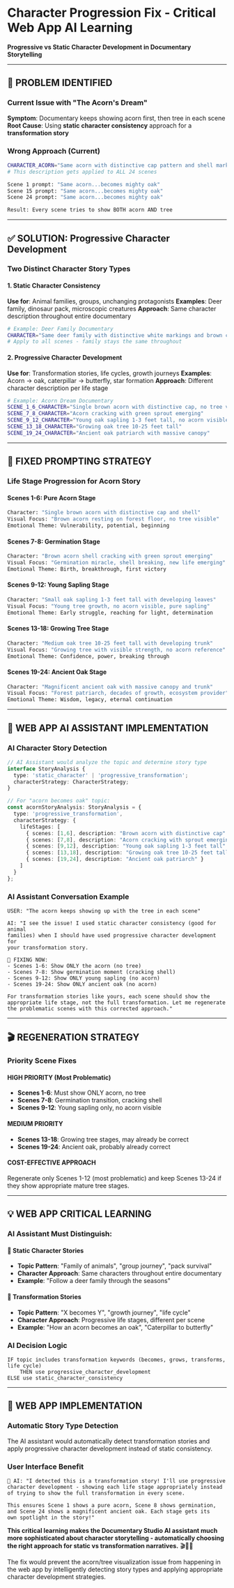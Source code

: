 # Character Progression Fix - Critical Web App AI Learning
**Progressive vs Static Character Development in Documentary Storytelling**

---

## 🎯 **PROBLEM IDENTIFIED**

### **Current Issue with "The Acorn's Dream"**
**Symptom**: Documentary keeps showing acorn first, then tree in each scene
**Root Cause**: Using **static character consistency** approach for a **transformation story**

### **Wrong Approach (Current)**
```bash
CHARACTER_ACORN="Same acorn with distinctive cap pattern and shell markings"
# This description gets applied to ALL 24 scenes

Scene 1 prompt: "Same acorn...becomes mighty oak"
Scene 15 prompt: "Same acorn...becomes mighty oak" 
Scene 24 prompt: "Same acorn...becomes mighty oak"

Result: Every scene tries to show BOTH acorn AND tree
```

---

## ✅ **SOLUTION: Progressive Character Development**

### **Two Distinct Character Story Types**

#### **1. Static Character Consistency**
**Use for**: Animal families, groups, unchanging protagonists
**Examples**: Deer family, dinosaur pack, microscopic creatures
**Approach**: Same character description throughout entire documentary

```bash
# Example: Deer Family Documentary
CHARACTER="Same deer family with distinctive white markings and brown coats"
# Apply to all scenes - family stays the same throughout
```

#### **2. Progressive Character Development**  
**Use for**: Transformation stories, life cycles, growth journeys
**Examples**: Acorn → oak, caterpillar → butterfly, star formation
**Approach**: Different character description per life stage

```bash
# Example: Acorn Dream Documentary
SCENE_1_6_CHARACTER="Single brown acorn with distinctive cap, no tree visible"
SCENE_7_8_CHARACTER="Acorn cracking with green sprout emerging"
SCENE_9_12_CHARACTER="Young oak sapling 1-3 feet tall, no acorn visible"
SCENE_13_18_CHARACTER="Growing oak tree 10-25 feet tall"
SCENE_19_24_CHARACTER="Ancient oak patriarch with massive canopy"
```

---

## 🔧 **FIXED PROMPTING STRATEGY**

### **Life Stage Progression for Acorn Story**

#### **Scenes 1-6: Pure Acorn Stage**
```bash
Character: "Single brown acorn with distinctive cap and shell"
Visual Focus: "Brown acorn resting on forest floor, no tree visible"
Emotional Theme: Vulnerability, potential, beginning
```

#### **Scenes 7-8: Germination Stage**
```bash
Character: "Brown acorn shell cracking with green sprout emerging"
Visual Focus: "Germination miracle, shell breaking, new life emerging"
Emotional Theme: Birth, breakthrough, first victory
```

#### **Scenes 9-12: Young Sapling Stage**
```bash
Character: "Small oak sapling 1-3 feet tall with developing leaves"
Visual Focus: "Young tree growth, no acorn visible, pure sapling"
Emotional Theme: Early struggle, reaching for light, determination
```

#### **Scenes 13-18: Growing Tree Stage**
```bash
Character: "Medium oak tree 10-25 feet tall with developing trunk"
Visual Focus: "Growing tree with visible strength, no acorn reference"
Emotional Theme: Confidence, power, breaking through
```

#### **Scenes 19-24: Ancient Oak Stage**
```bash
Character: "Magnificent ancient oak with massive canopy and trunk"
Visual Focus: "Forest patriarch, decades of growth, ecosystem provider"
Emotional Theme: Wisdom, legacy, eternal continuation
```

---

## 🤖 **WEB APP AI ASSISTANT IMPLEMENTATION**

### **AI Character Story Detection**
```typescript
// AI Assistant would analyze the topic and determine story type
interface StoryAnalysis {
  type: 'static_character' | 'progressive_transformation';
  characterStrategy: CharacterStrategy;
}

// For "acorn becomes oak" topic:
const acornStoryAnalysis: StoryAnalysis = {
  type: 'progressive_transformation',
  characterStrategy: {
    lifeStages: [
      { scenes: [1,6], description: "Brown acorn with distinctive cap" },
      { scenes: [7,8], description: "Acorn cracking with sprout emerging" },
      { scenes: [9,12], description: "Young oak sapling 1-3 feet tall" },
      { scenes: [13,18], description: "Growing oak tree 10-25 feet tall" },
      { scenes: [19,24], description: "Ancient oak patriarch" }
    ]
  }
};
```

### **AI Assistant Conversation Example**
```
USER: "The acorn keeps showing up with the tree in each scene"

AI: "I see the issue! I used static character consistency (good for animal 
families) when I should have used progressive character development for 
your transformation story.

🔧 FIXING NOW:
- Scenes 1-6: Show ONLY the acorn (no tree)
- Scenes 7-8: Show germination moment (cracking shell)
- Scenes 9-12: Show ONLY young sapling (no acorn)
- Scenes 19-24: Show ONLY ancient oak (no acorn)

For transformation stories like yours, each scene should show the 
appropriate life stage, not the full transformation. Let me regenerate 
the problematic scenes with this corrected approach."
```

---

## 🎬 **REGENERATION STRATEGY**

### **Priority Scene Fixes**

#### **HIGH PRIORITY (Most Problematic)**
- **Scenes 1-6**: Must show ONLY acorn, no tree
- **Scenes 7-8**: Germination transition, cracking shell
- **Scenes 9-12**: Young sapling only, no acorn visible

#### **MEDIUM PRIORITY**  
- **Scenes 13-18**: Growing tree stages, may already be correct
- **Scenes 19-24**: Ancient oak, probably already correct

#### **COST-EFFECTIVE APPROACH**
Regenerate only Scenes 1-12 (most problematic) and keep Scenes 13-24 if they show appropriate mature tree stages.

---

## 💡 **WEB APP CRITICAL LEARNING**

### **AI Assistant Must Distinguish:**

#### **🦌 Static Character Stories**
- **Topic Pattern**: "Family of animals", "group journey", "pack survival"
- **Character Approach**: Same characters throughout entire documentary
- **Example**: "Follow a deer family through the seasons"

#### **🌰 Transformation Stories**
- **Topic Pattern**: "X becomes Y", "growth journey", "life cycle"
- **Character Approach**: Progressive life stages, different per scene
- **Example**: "How an acorn becomes an oak", "Caterpillar to butterfly"

### **AI Decision Logic**
```
IF topic includes transformation keywords (becomes, grows, transforms, life cycle)
    THEN use progressive_character_development
ELSE use static_character_consistency
```

---

## 🚀 **WEB APP IMPLEMENTATION**

### **Automatic Story Type Detection**
The AI assistant would automatically detect transformation stories and apply progressive character development instead of static consistency.

### **User Interface Benefit**
```
🤖 AI: "I detected this is a transformation story! I'll use progressive 
character development - showing each life stage appropriately instead 
of trying to show the full transformation in every scene.

This ensures Scene 1 shows a pure acorn, Scene 8 shows germination, 
and Scene 24 shows a magnificent ancient oak. Each stage gets its 
own spotlight in the story!"
```

**This critical learning makes the Documentary Studio AI assistant much more sophisticated about character storytelling - automatically choosing the right approach for static vs transformation narratives.** 🎬🤖✨

The fix would prevent the acorn/tree visualization issue from happening in the web app by intelligently detecting story types and applying appropriate character development strategies.
